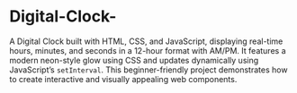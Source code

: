 # Digital-Clock-
A Digital Clock built with HTML, CSS, and JavaScript, displaying real-time hours, minutes, and seconds in a 12-hour format with AM/PM. It features a modern neon-style glow using CSS and updates dynamically using JavaScript’s `setInterval`. This beginner-friendly project demonstrates how to create interactive and visually appealing web components.
